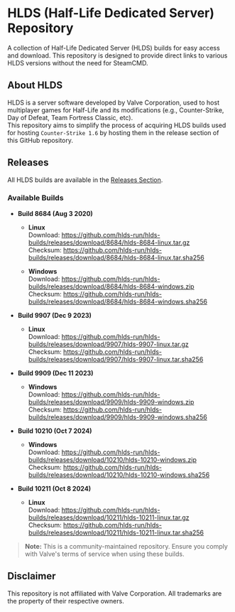 # HLDS (Half-Life Dedicated Server) Repository
A collection of Half-Life Dedicated Server (HLDS) builds for easy access and download. This repository is designed to provide direct links to various HLDS versions without the need for SteamCMD.

## About HLDS
HLDS is a server software developed by Valve Corporation, used to host multiplayer games for Half-Life and its modifications (e.g., Counter-Strike, Day of Defeat, Team Fortress Classic, etc).<br>
This repository aims to simplify the process of acquiring HLDS builds used for hosting `Counter-Strike 1.6` by hosting them in the release section of this GitHub repository.

## Releases
All HLDS builds are available in the [Releases Section](https://github.com/hlds-run/hlds-builds/releases).

### Available Builds
- **Build 8684 (Aug 3 2020)**
  - **Linux**<br>
    Download: https://github.com/hlds-run/hlds-builds/releases/download/8684/hlds-8684-linux.tar.gz<br>
    Checksum: https://github.com/hlds-run/hlds-builds/releases/download/8684/hlds-8684-linux.tar.sha256

  - **Windows**<br>
    Download: https://github.com/hlds-run/hlds-builds/releases/download/8684/hlds-8684-windows.zip<br>
    Checksum: https://github.com/hlds-run/hlds-builds/releases/download/8684/hlds-8684-windows.sha256

- **Build 9907 (Dec 9 2023)**
  - **Linux**<br>
    Download: https://github.com/hlds-run/hlds-builds/releases/download/9907/hlds-9907-linux.tar.gz<br>
    Checksum: https://github.com/hlds-run/hlds-builds/releases/download/9907/hlds-9907-linux.tar.sha256

- **Build 9909 (Dec 11 2023)**
  - **Windows**<br>
    Download: https://github.com/hlds-run/hlds-builds/releases/download/9909/hlds-9909-windows.zip<br>
    Checksum: https://github.com/hlds-run/hlds-builds/releases/download/9909/hlds-9909-windows.sha256

- **Build 10210 (Oct 7 2024)**
  - **Windows**<br>
    Download: https://github.com/hlds-run/hlds-builds/releases/download/10210/hlds-10210-windows.zip<br>
    Checksum: https://github.com/hlds-run/hlds-builds/releases/download/10210/hlds-10210-windows.sha256

- **Build 10211 (Oct 8 2024)**
  - **Linux**<br>
    Download: https://github.com/hlds-run/hlds-builds/releases/download/10211/hlds-10211-linux.tar.gz<br>
    Checksum: https://github.com/hlds-run/hlds-builds/releases/download/10211/hlds-10211-linux.tar.sha256

> **Note:** This is a community-maintained repository. Ensure you comply with Valve's terms of service when using these builds.

## Disclaimer
This repository is not affiliated with Valve Corporation. All trademarks are the property of their respective owners.
